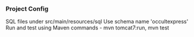 ### Project Config
SQL files under src/main/resources/sql
Use schema name 'occultexpress'
Run and test using Maven commands - mvn tomcat7:run, mvn test
